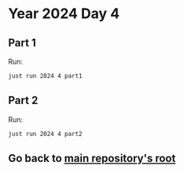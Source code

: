 # Year 2024 Day 4

## Part 1

Run:

```bash
just run 2024 4 part1
```

## Part 2

Run:

```bash
just run 2024 4 part2
```

## Go back to [main repository's root](/)
